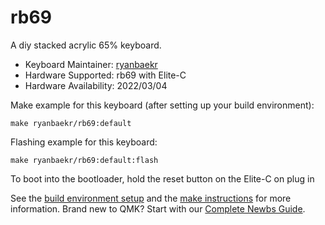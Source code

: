 # rb69

A diy stacked acrylic 65% keyboard. 

* Keyboard Maintainer: [ryanbaekr](https://github.com/ryanbaekr)
* Hardware Supported: rb69 with Elite-C
* Hardware Availability: 2022/03/04

Make example for this keyboard (after setting up your build environment):

    make ryanbaekr/rb69:default

Flashing example for this keyboard:

    make ryanbaekr/rb69:default:flash

To boot into the bootloader, hold the reset button on the Elite-C on plug in

See the [build environment setup](https://docs.qmk.fm/#/getting_started_build_tools) and the [make instructions](https://docs.qmk.fm/#/getting_started_make_guide) for more information. Brand new to QMK? Start with our [Complete Newbs Guide](https://docs.qmk.fm/#/newbs).
